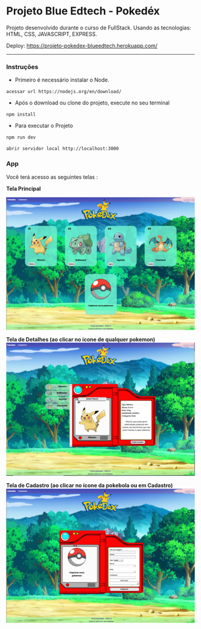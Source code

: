 # Projeto Blue Edtech - Pokedéx

Projeto desenvolvido durante o curso de FullStack.
Usando as tecnologias: HTML, CSS, JAVASCRIPT, EXPRESS.

Deploy: https://projeto-pokedex-blueedtech.herokuapp.com/

---
### Instruções

* Primeiro é necessário instalar o Node.

```
acessar url https://nodejs.org/en/download/
```

* Após o download ou clone do projeto, execute no seu terminal

```
npm install
```

* Para executar o Projeto

```
npm run dev
```

```
abrir servidor local http://localhost:3000
```

### App

Você terá acesso as seguintes telas :

**Tela Principal** 

![Tela principal](https://github.com/Thais-Mont/pokedex-blueedtech/blob/master/imagens/tela-principal.PNG)

**Tela de Detalhes (ao clicar no ícone de qualquer pokemon)** 
![Tela de Detalhes](https://github.com/Thais-Mont/pokedex-blueedtech/blob/master/imagens/tela-detalhes.PNG)

**Tela de Cadastro (ao clicar no ícone da pokebola ou em Cadastro)** 
![Tela de Cadastro](https://github.com/Thais-Mont/pokedex-blueedtech/blob/master/imagens/tela-cadastro.PNG)

